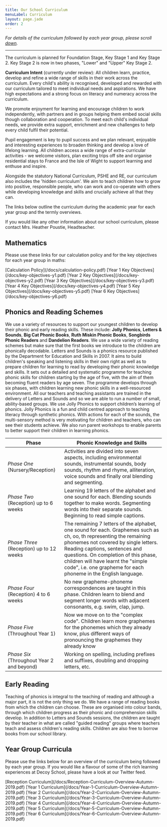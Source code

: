 ```yaml
---
title: Our School Curriculum
menuLabel: Curriculum
layout: page.jade
order: 2
---
```


_For details of the curriculum followed by each year group, please scroll [down](#down)._

---

The curriculum is planned for Foundation Stage, Key Stage 1 and Key Stage 2. Key Stage 2 is now in two phases, "Lower" and "Upper" Key Stage 2.

**Curriculum Intent** (currently under review): All children learn, practice, develop and refine a wide range of skills in their work across the curriculum. Every child's ability is recognised, developed and rewarded with our curriculum tailored to meet individual needs and aspirations. We have high expectations and a strong focus on literacy and numeracy across the curriculum.

We promote enjoyment for learning and encourage children to work independently, with partners and in groups helping them embed social skills though collaboration and cooperation. To meet each child's individual needs, we provide extra support, enrichment and new challenges to help every child fulfil their potential.

Pupil engagement is key to pupil success and we plan relevant, enjoyable and interesting experiences to broaden thinking and develop a love of lifelong learning. All children access a wide range of extra-curricular activities - we welcome visitors, plan exciting trips off site and organise residential stays to France and the Isle of Wight to support learning and enthuse and inspire.

Alongside the statutory National Curriculum, PSHE and RE, our curriculum also includes the 'hidden curriculum'. We aim to teach children how to grow into positive, responsible people, who can work and co-operate with others while developing knowledge and skills and crucially achieve all that they can.

The links below outline the curriculum during the academic year for each year group and the termly overviews.

If you would like any other information about our school curriculum, please contact Mrs. Heather Poustie, Headteacher.

## Mathematics

Please use these links for our calculation policy and for the key objectives for each year group in maths:

<div class="cf infoButtons">
	[Calculation Policy](/docs/calculation-policy.pdf)
	[Year 1 Key Objectives](/docs/key-objectives-y1.pdf)
	[Year 2 Key Objectives](/docs/key-objectives-y2.pdf)
	[Year 3 Key Objectives](/docs/key-objectives-y3.pdf)
	[Year 4 Key Objectives](/docs/key-objectives-y4.pdf)
	[Year 5 Key Objectives](/docs/key-objectives-y5.pdf)
	[Year 6 Key Objectives](/docs/key-objectives-y6.pdf)
</div>

## Phonics and Reading Schemes

We use a variety of resources to support our youngest children to develop their phonic and early reading skills.
These include: **Jolly Phonics**, **Letters & Sounds**, **Big Cat Phonic Books**, **Ruth Miskin Phonic Books**, **Songbirds Phonic Readers** and **Dandelion Readers**.
We use a wide variety of reading schemes but make sure that the first books we introduce to the children are phonically decodable.
Letters and Sounds is a phonics resource published by the Department for Education and Skills in 2007. It aims to build children's speaking and listening skills in their own right as well as to prepare children for learning to read by developing their phonic knowledge and skills. It sets out a detailed and systematic programme for teaching phonic skills for children starting by the age of five, with the aim of them becoming fluent readers by age seven.
The programme develops through six phases, with children learning new phonic skills in a well-resourced environment. All our teachers and teaching assistants are trained in the delivery of Letters and Sounds and so we are able to run a number of small, ability-based groups.
We use Jolly Phonics to support children’s learning of phonics. Jolly Phonics is a fun and child centred approach to teaching literacy through synthetic phonics. With actions for each of the sounds, the multi-sensory method is very motivating for children and teachers, who can see their students achieve.
We also run parent workshops to enable parents to better support their children in learning phonics.

| **Phase**                                  | **Phonic Knowledge and Skills**                                                                                                                                                                                                                                                                                                               |
| ------------------------------------------ | --------------------------------------------------------------------------------------------------------------------------------------------------------------------------------------------------------------------------------------------------------------------------------------------------------------------------------------------- |
| _Phase One_ (Nursery/Reception)            | Activities are divided into seven aspects, including environmental sounds, instrumental sounds, body sounds, rhythm and rhyme, alliteration, voice sounds and finally oral blending and segmenting.                                                                                                                                           |
| _Phase Two_ (Reception) up to 6 weeks      | Learning 19 letters of the alphabet and one sound for each. Blending sounds together to make words. Segmenting words into their separate sounds. Beginning to read simple captions.                                                                                                                                                           |
| _Phase Three_ (Reception) up to 12 weeks   | The remaining 7 letters of the alphabet, one sound for each. Graphemes such as ch, oo, th representing the remaining phonemes not covered by single letters. Reading captions, sentences and questions. On completion of this phase, children will have learnt the "simple code", i.e. one grapheme for each phoneme in the English language. |
| _Phase Four_ (Reception) 4 to 6 weeks      | No new grapheme-phoneme correspondences are taught in this phase. Children learn to blend and segment longer words with adjacent consonants, e.g. swim, clap, jump.                                                                                                                                                                           |
| _Phase Five_ (Throughout Year 1)           | Now we move on to the "complex code". Children learn more graphemes for the phonemes which they already know, plus different ways of pronouncing the graphemes they already know                                                                                                                                                              |
| _Phase Six_ (Throughout Year 2 and beyond) | Working on spelling, including prefixes and suffixes, doubling and dropping letters, etc.                                                                                                                                                                                                                                                     |

## Early Reading

Teaching of phonics is integral to the teaching of reading and although a major part, it is not the only thing we do. We have a range of reading books from which the children can choose. These are organised into colour bands, through which children progress as their phonic and comprehension skills develop. In addition to Letters and Sounds sessions, the children are taught by their teacher in what are called "guided reading" groups where teachers teach and assess children's reading skills. Children are also free to borrow books from our school library.

## <a name="down"></a>Year Group Curricula

Please use the links below for an overview of the curriculum being followed by each year group. If you would like a flavour of some of the rich learning experiences at Decoy School, please have a look at our Twitter feed.

<div class="cf infoButtons">
	[Reception Curriculum](/docs/Reception-Curriculum-Overview-Autumn-2019.pdf)
	[Year 1 Curriculum](/docs/Year-1-Curriculum-Overview-Autumn-2019.pdf)
	[Year 2 Curriculum](/docs/Year-2-Curriculum-Overview-Autumn-2019.pdf)
	[Year 3 Curriculum](/docs/Year-3-Curriculum-Overview-Autumn-2019.pdf)
	[Year 4 Curriculum](/docs/Year-4-Curriculum-Overview-Autumn-2019.pdf)
	[Year 5 Curriculum](/docs/Year-5-Curriculum-Overview-Autumn-2019.pdf)
	[Year 6 Curriculum](/docs/Year-6-Curriculum-Overview-Autumn-2019.pdf)
</div>
